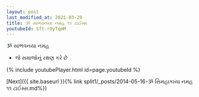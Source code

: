 ```yaml
---
layout: post
last_modified_at: 2021-03-29
title: ૐ સાભવનયા નમહ ૧૧ ટાઈમ્સ
youtubeId: Sft-rOyTqmM
---
```

 
 
 ૐ સાભવનયા નમહ  
 
 -  જે સમાજોનું રક્ષણ કરે છે 
 
  
 
  
 
 
 
 
 
 


{% include youtubePlayer.html id=page.youtubeId %}
 
[Next]({{ site.baseurl }}{% link  split1/_posts/2014-05-16-ૐ સિમહાકાયા નમહ ૧૧ ટાઈમ્સ.md%})
 
